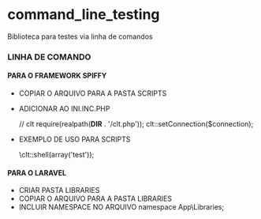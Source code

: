 # command_line_testing
Biblioteca para testes via linha de comandos

### LINHA DE COMANDO

#### PARA O FRAMEWORK SPIFFY
* COPIAR O ARQUIVO PARA A PASTA SCRIPTS
* ADICIONAR AO INI.INC.PHP

  // clt
  require(realpath(__DIR__ . '/clt.php'));
  clt::setConnection($connection);

* EXEMPLO DE USO PARA SCRIPTS

  \clt::shell(array('test'));

#### PARA O LARAVEL
* CRIAR PASTA LIBRARIES
* COPIAR O ARQUIVO PARA A PASTA LIBRARIES
* INCLUIR NAMESPACE NO ARQUIVO
    namespace App\Libraries;
